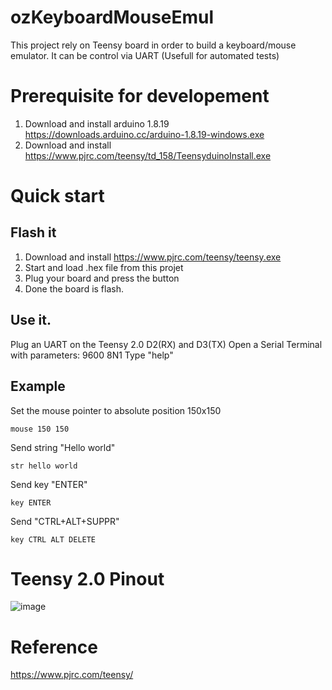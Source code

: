 # ozKeyboardMouseEmul
This project rely on Teensy board in order to build a keyboard/mouse emulator.
It can be control via UART (Usefull for automated tests)

# Prerequisite for developement
1) Download and install arduino 1.8.19 https://downloads.arduino.cc/arduino-1.8.19-windows.exe
2) Download and install https://www.pjrc.com/teensy/td_158/TeensyduinoInstall.exe

# Quick start
## Flash it
1) Download and install https://www.pjrc.com/teensy/teensy.exe
2) Start and load .hex file from this projet
3) Plug your board and press the button
4) Done the board is flash.

## Use it.

Plug an UART on the Teensy 2.0 D2(RX) and D3(TX)
Open a Serial Terminal with parameters: 9600 8N1
Type "help"

## Example
Set the mouse pointer to absolute position 150x150
```
mouse 150 150
```

Send string "Hello world"
```
str hello world
```

Send key "ENTER"
```
key ENTER
```

Send "CTRL+ALT+SUPPR"
```
key CTRL ALT DELETE
```

# Teensy 2.0 Pinout
![image](https://user-images.githubusercontent.com/3352109/233207892-8d6975df-c32d-4483-8391-dd93fbc8934f.png)

# Reference
https://www.pjrc.com/teensy/
